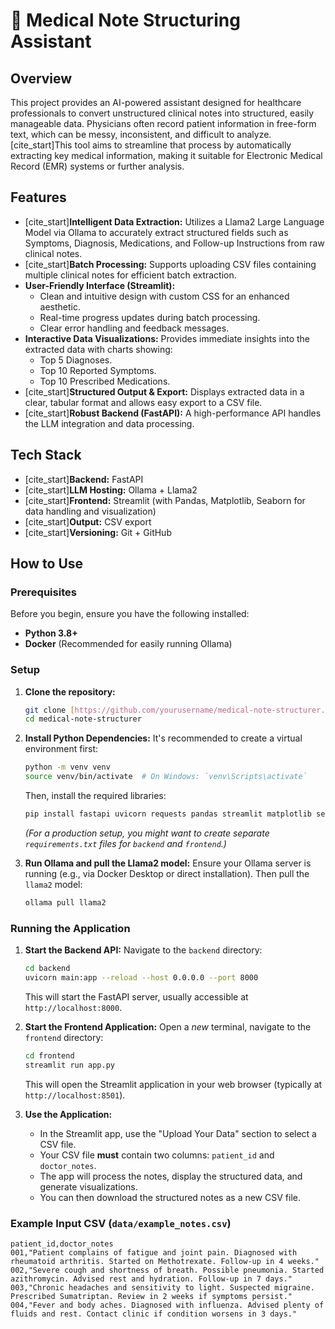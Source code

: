 # 🏥 Medical Note Structuring Assistant

## Overview

This project provides an AI-powered assistant designed for healthcare professionals to convert unstructured clinical notes into structured, easily manageable data. Physicians often record patient information in free-form text, which can be messy, inconsistent, and difficult to analyze. [cite_start]This tool aims to streamline that process by automatically extracting key medical information, making it suitable for Electronic Medical Record (EMR) systems or further analysis. 

## Features

* [cite_start]**Intelligent Data Extraction:** Utilizes a Llama2 Large Language Model via Ollama to accurately extract structured fields such as Symptoms, Diagnosis, Medications, and Follow-up Instructions from raw clinical notes. 
* [cite_start]**Batch Processing:** Supports uploading CSV files containing multiple clinical notes for efficient batch extraction. 
* **User-Friendly Interface (Streamlit):**
    * Clean and intuitive design with custom CSS for an enhanced aesthetic.
    * Real-time progress updates during batch processing.
    * Clear error handling and feedback messages.
* **Interactive Data Visualizations:** Provides immediate insights into the extracted data with charts showing:
    * Top 5 Diagnoses.
    * Top 10 Reported Symptoms.
    * Top 10 Prescribed Medications.
* [cite_start]**Structured Output & Export:** Displays extracted data in a clear, tabular format and allows easy export to a CSV file. 
* [cite_start]**Robust Backend (FastAPI):** A high-performance API handles the LLM integration and data processing. 

## Tech Stack

* [cite_start]**Backend:** FastAPI 
* [cite_start]**LLM Hosting:** Ollama + Llama2 
* [cite_start]**Frontend:** Streamlit (with Pandas, Matplotlib, Seaborn for data handling and visualization) 
* [cite_start]**Output:** CSV export 
* [cite_start]**Versioning:** Git + GitHub 

## How to Use

### Prerequisites

Before you begin, ensure you have the following installed:

* **Python 3.8+**
* **Docker** (Recommended for easily running Ollama)

### Setup

1.  **Clone the repository:**
    ```bash
    git clone [https://github.com/yourusername/medical-note-structurer.git](https://github.com/yourusername/medical-note-structurer.git)
    cd medical-note-structurer
    ```

2.  **Install Python Dependencies:**
    It's recommended to create a virtual environment first:
    ```bash
    python -m venv venv
    source venv/bin/activate  # On Windows: `venv\Scripts\activate`
    ```
    Then, install the required libraries:
    ```bash
    pip install fastapi uvicorn requests pandas streamlit matplotlib seaborn
    ```
    *(For a production setup, you might want to create separate `requirements.txt` files for `backend` and `frontend`.)*

3.  **Run Ollama and pull the Llama2 model:**
    Ensure your Ollama server is running (e.g., via Docker Desktop or direct installation). Then pull the `llama2` model:
    ```bash
    ollama pull llama2
    ```

### Running the Application

1.  **Start the Backend API:**
    Navigate to the `backend` directory:
    ```bash
    cd backend
    uvicorn main:app --reload --host 0.0.0.0 --port 8000
    ```
    This will start the FastAPI server, usually accessible at `http://localhost:8000`.

2.  **Start the Frontend Application:**
    Open a *new* terminal, navigate to the `frontend` directory:
    ```bash
    cd frontend
    streamlit run app.py
    ```
    This will open the Streamlit application in your web browser (typically at `http://localhost:8501`).

3.  **Use the Application:**
    * In the Streamlit app, use the "Upload Your Data" section to select a CSV file.
    * Your CSV file **must** contain two columns: `patient_id` and `doctor_notes`.
    * The app will process the notes, display the structured data, and generate visualizations.
    * You can then download the structured notes as a new CSV file.

### Example Input CSV (`data/example_notes.csv`)

```csv
patient_id,doctor_notes
001,"Patient complains of fatigue and joint pain. Diagnosed with rheumatoid arthritis. Started on Methotrexate. Follow-up in 4 weeks."
002,"Severe cough and shortness of breath. Possible pneumonia. Started azithromycin. Advised rest and hydration. Follow-up in 7 days."
003,"Chronic headaches and sensitivity to light. Suspected migraine. Prescribed Sumatriptan. Review in 2 weeks if symptoms persist."
004,"Fever and body aches. Diagnosed with influenza. Advised plenty of fluids and rest. Contact clinic if condition worsens in 3 days."

